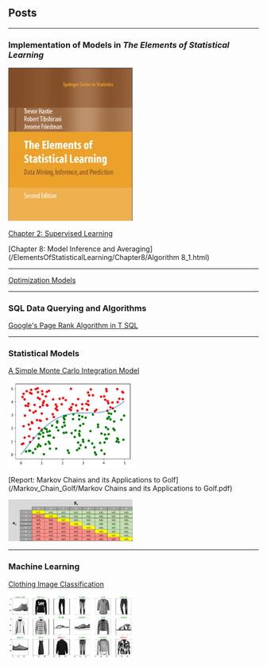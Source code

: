 ## Posts

---

### Implementation of Models in ***The Elements of Statistical Learning***

<img src="images/EOSL.png" alt="drawing" width="250"/>

[Chapter 2: Supervised Learning](/ElementsOfStatisticalLearning/Chapter2/ElementsOfStatisticalLearning2.html)


[Chapter 8: Model Inference and Averaging](/ElementsOfStatisticalLearning/Chapter8/Algorithm 8_1.html)

---

[Optimization Models](/optimization/index.html)

---

### SQL Data Querying and Algorithms

[Google's Page Rank Algorithm in T SQL](/PageRank/PageRank.md)

---

### Statistical Models

<a href="https://masonweld.github.io/MonteCarlo/index.html">A Simple Monte Carlo Integration Model</a>

<img src="images/output_16_0.png" alt="drawing" width="250"/>

[Report: Markov Chains and its Applications to Golf](/Markov_Chain_Golf/Markov Chains and its Applications to Golf.pdf)

<img src="images/markov.png" alt="drawing" width="250"/>

---

### Machine Learning

[Clothing Image Classification](/Image_ML/image_ml.md)

<img src="/images/output_17_0.png" alt="drawing" width="250"/>
